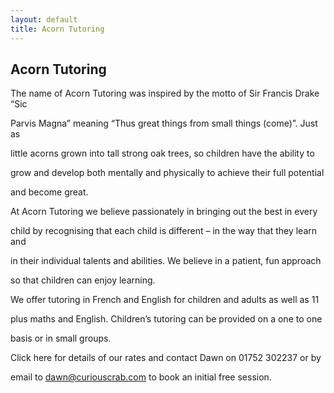 ```yaml
---
layout: default
title: Acorn Tutoring
---
```

## Acorn Tutoring

<div class = "box">
The name of Acorn Tutoring was inspired by the motto of Sir Francis Drake “Sic

Parvis Magna” meaning “Thus great things from small things (come)”. Just as

little acorns grown into tall strong oak trees, so children have the ability to

grow and develop both mentally and physically to achieve their full potential

and become great.
</div>


At Acorn Tutoring we believe passionately in bringing out the best in every

child by recognising that each child is different – in the way that they learn and

in their individual talents and abilities. We believe in a patient, fun approach

so that children can enjoy learning.

We offer tutoring in French and English for children and adults as well as 11

plus maths and English. Children’s tutoring can be provided on a one to one

basis or in small groups.

Click here for details of our rates and contact Dawn on 01752 302237 or by

email to dawn@curiouscrab.com to book an initial free session.